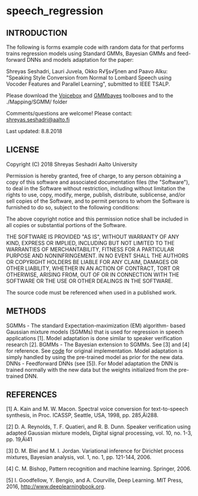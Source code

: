 # speech_regression
 
INTRODUCTION
------------
The following is forms example code with random data for that performs trains regression models using Standard GMMs, Bayesian GMMs and feed-forward DNNs and models adaptation for the paper:
 
Shreyas Seshadri, Lauri Juvela, Okko R√§s√§nen and Paavo Alku: "Speaking Style Conversion from Normal to Lombard Speech using Vocoder Features and Parallel Learning", submitted to IEEE TSALP.

Please download the [Voicebox]( http://www.ee.ic.ac.uk/hp/staff/dmb/voicebox/voicebox.html) and [GMMbayes]( http://www.it.lut.fi/project/gmmbayes/downloads/src/gmmbayestb/) toolboxes and to the ./Mapping/SGMM/ folder
 
Comments/questions are welcome! Please contact: shreyas.seshadri@aalto.fi
 
Last updated: 8.8.2018
 
 
LICENSE
-------
 
Copyright (C) 2018 Shreyas Seshadri Aalto University
 
Permission is hereby granted, free of charge, to any person obtaining a copy of
this software and associated documentation files (the "Software"), to deal in
the Software without restriction, including without limitation the rights to
use, copy, modify, merge, publish, distribute, sublicense, and/or sell copies of
the Software, and to permit persons to whom the Software is furnished to do so,
subject to the following conditions:
 
The above copyright notice and this permission notice shall be included in all
copies or substantial portions of the Software.
 
THE SOFTWARE IS PROVIDED "AS IS", WITHOUT WARRANTY OF ANY KIND, EXPRESS OR
IMPLIED, INCLUDING BUT NOT LIMITED TO THE WARRANTIES OF MERCHANTABILITY, FITNESS
FOR A PARTICULAR PURPOSE AND NONINFRINGEMENT. IN NO EVENT SHALL THE AUTHORS OR
COPYRIGHT HOLDERS BE LIABLE FOR ANY CLAIM, DAMAGES OR OTHER LIABILITY, WHETHER
IN AN ACTION OF CONTRACT, TORT OR OTHERWISE, ARISING FROM, OUT OF OR IN
CONNECTION WITH THE SOFTWARE OR THE USE OR OTHER DEALINGS IN THE SOFTWARE.
 
The source code must be referenced when used in a published work.
 
METHODS
-------
SGMMs - The standard Expectation-maximization (EM) algorithm- based Gaussian mixture models (SGMMs) that is used for regression in speech applications [1]. Model adaptation is done similar to speaker verification research [2].
BGMMs - The Bayesian extension to SGMMs. See [3] and [4] for reference. See [code](https://github.com/shreyas253/BGMM_Mapping) for original implementation. Model adaptation is simply handled by using the pre-trained model as prior for the new data. 
DNNs - Feedforward DNNs (see [5]). For Model adaptation the DNN is trained normally with the new data but the weights initialized from the pre-trained DNN. 
 
 
REFERENCES
----------
[1] A. Kain and M. W. Macon. Spectral voice conversion for text-to-speech synthesis, in Proc. ICASSP, Seattle, USA, 1998, pp. 285‚Äì288.
 
[2] D. A. Reynolds, T. F. Quatieri, and R. B. Dunn. Speaker verification using adapted Gaussian mixture models, Digital signal processing, vol. 10, no. 1-3, pp. 19‚Äì41
 
[3] D. M. Blei and M. I. Jordan. Variational inference for Dirichlet process mixtures, Bayesian analysis, vol. 1, no. 1, pp. 121-144, 2006.
 
[4] C. M. Bishop, Pattern recognition and machine learning. Springer, 2006.
 
[5] I. Goodfellow, Y. Bengio, and A. Courville, Deep Learning. MIT Press, 2016, http://www.deeplearningbook.org.
